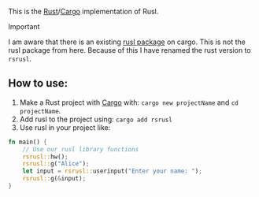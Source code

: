This is the [Rust](https://rust-lang.org)/[Cargo](https://crates.io) implementation of Rusl.

> [!IMPORTANT]
> I am aware that there is an existing [rusl package](https://crates.io/crates/rusl) on cargo. This is not the rusl package from here. Because of this I have renamed the rust version to `rsrusl`.

## How to use:
1. Make a Rust project with [Cargo](https://crates.io) with: `cargo new projectName` and `cd projectName`.
2. Add rusl to the project using: `cargo add rsrusl`
3. Use rusl in your project like:
```rs
fn main() {
    // Use our rusl library functions
    rsrusl::hw();
    rsrusl::g("Alice");
    let input = rsrusl::userinput("Enter your name: ");
    rsrusl::g(&input);
}
```
